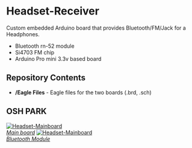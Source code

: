 Headset-Receiver
================

Custom embedded Arduino board that provides Bluetooth/FM/Jack for a Headphones.
* Bluetooth rn-52 module
* Si4703 FM chip
* Arduino Pro mini 3.3v based board

Repository Contents
-------------------
* **/Eagle Files** - Eagle files for the two boards (.brd, .sch)

OSH PARK
--------
[![Headset-Mainboard](http://uploads.oshpark.com/uploads/project/top_image/EPMXIzBB/i.png)  
 *Main board*](http://oshpark.com/shared_projects/1vYQ7i1L)
[![Headset-Mainboard](http://uploads.oshpark.com/uploads/project/top_image/1vYQ7i1L/i.png)  
 *Bluetooth Module*](http://oshpark.com/shared_projects/EPMXIzBB)
